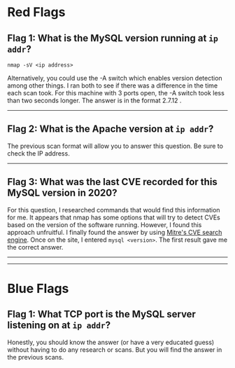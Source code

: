 # Red Flags

## Flag 1: What is the MySQL version running at `ip addr`?

`nmap -sV <ip address>`

Alternatively, you could use the -A switch which enables version detection among other things. I ran both to see if there was a difference in the time each scan took. For this machine with 3 ports open, the -A switch took less than two seconds longer. The answer is in the format 2.7.12 .
********************************

## Flag 2: What is the Apache version at `ip addr`? 

The previous scan format will allow you to answer this question. Be sure to check the IP address.
********************************

## Flag 3: What was the last CVE recorded for this MySQL version in 2020? 

For this question, I researched commands that would find this information for me. It appears that nmap has some options that will try to detect CVEs based on the version of the software running. However, I found this approach unfruitful. I finally found the answer by using [Mitre's CVE search engine](https://cve.mitre.org/cve/search_cve_list.html). Once on the site, I entered `mysql <version>`. The first result gave me the correct answer. 
********************************
********************************

# Blue Flags

## Flag 1: What TCP port is the MySQL server listening on at `ip addr`?

Honestly, you should know the answer (or have a very educated guess) without having to do any research or scans. But you will find the answer in the previous scans. 
